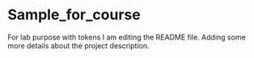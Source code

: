 
# Sample_for_course
For lab purpose with tokens
I am editing the README file. Adding some more details about the project description.
